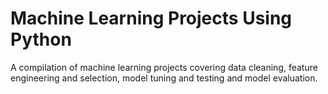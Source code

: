 # Machine Learning Projects Using Python 

A compilation of machine learning projects covering data cleaning, feature engineering and selection, model tuning and testing and model evaluation.
